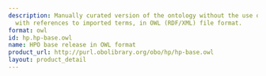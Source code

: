 ```yaml
---
description: Manually curated version of the ontology without the use of a reasoner,
  with references to imported terms, in OWL (RDF/XML) file format.
format: owl
id: hp.hp-base.owl
name: HPO base release in OWL format
product_url: http://purl.obolibrary.org/obo/hp/hp-base.owl
layout: product_detail
---
```


